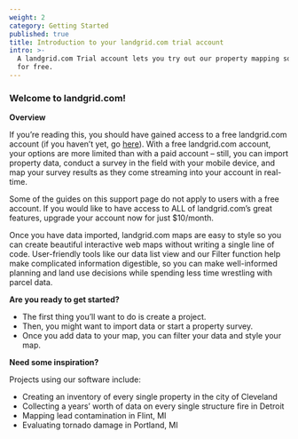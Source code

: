 ```yaml
---
weight: 2
category: Getting Started
published: true
title: Introduction to your landgrid.com trial account
intro: >-
  A landgrid.com Trial account lets you try out our property mapping software,
  for free.
---
```



### Welcome to landgrid.com!

**Overview**

If you’re reading this, you should have gained access to a free landgrid.com account (if you haven’t yet, go [here](https://thelandgrid.com/users/sign_in)). With a free landgrid.com account, your options are more limited than with a paid account – still, you can import property data, conduct a survey in the field with your mobile device, and map your survey results as they come streaming into your account in real-time. 

Some of the guides on this support page do not apply to users with a free account. If you would like to have access to ALL of landgrid.com’s great features, upgrade your account now for just $10/month.

Once you have data imported, landgrid.com maps are easy to style so you can create beautiful interactive web maps without writing a single line of code. User-friendly tools like our data list view and our Filter function help make complicated information digestible, so you can make well-informed planning and land use decisions while spending less time wrestling with parcel data.

**Are you ready to get started?**
  *  The first thing you’ll want to do is create a project.
  * Then, you might want to import data or start a property survey.
  * Once you add data to your map, you can filter your data and style your map.

**Need some inspiration?**

Projects using our software include:
  *  Creating an inventory of every single property in the city of Cleveland
  * Collecting a years’ worth of data on every single structure fire in Detroit
  * Mapping lead contamination in Flint, MI
  * Evaluating tornado damage in Portland, MI
